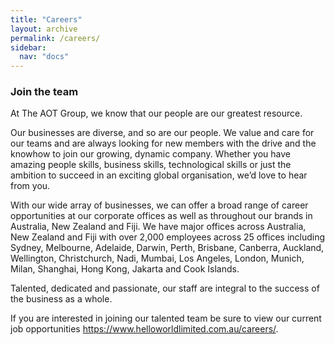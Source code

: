 ```yaml
---
title: "Careers"
layout: archive
permalink: /careers/
sidebar:
  nav: "docs"
---
```


### Join the team

At The AOT Group, we know that our people are our greatest resource.

Our businesses are diverse, and so are our people. We value and care for our teams and are always looking for new members with the drive and the knowhow to join our growing, dynamic company. Whether you have amazing people skills, business skills, technological skills or just the ambition to succeed in an exciting global organisation, we’d love to hear from you.

With our wide array of businesses, we can offer a broad range of career opportunities at our corporate offices as well as throughout our brands in Australia, New Zealand and Fiji. We have major offices across Australia, New Zealand and Fiji with over 2,000 employees across 25 offices including Sydney, Melbourne, Adelaide, Darwin, Perth, Brisbane, Canberra, Auckland, Wellington, Christchurch, Nadi, Mumbai, Los Angeles, London, Munich, Milan, Shanghai, Hong Kong, Jakarta and Cook Islands.

Talented, dedicated and passionate, our staff are integral to the success of the business as a whole.

If you are interested in joining our talented team be sure to view our current job opportunities <https://www.helloworldlimited.com.au/careers/>.